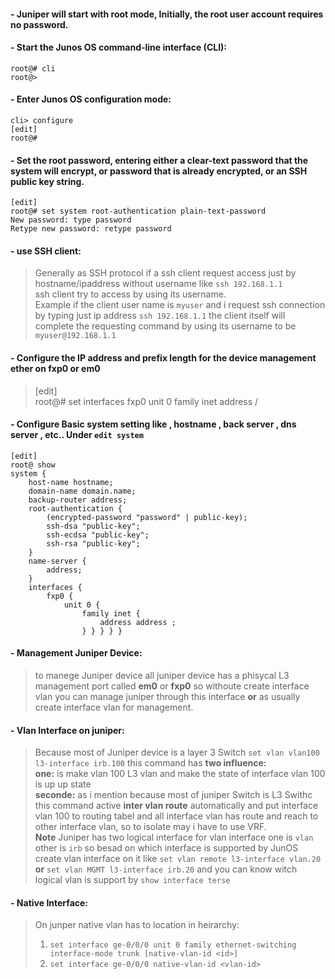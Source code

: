 

#### - Juniper will start with root mode, Initially, the root user account requires no password.  </br>

#### - Start the Junos OS command-line interface (CLI): </br>

`root@# cli` </br>
`root@>` </br>


#### - Enter Junos OS configuration mode: </br>

`cli> configure` </br>
`[edit]` </br>
`root@#` </br>


#### - Set the root password, entering either a clear-text password that the system will encrypt, or password that is already encrypted, or an SSH public key string.

`[edit]` </br>
`root@# set system root-authentication plain-text-password` </br>
`New password: type password` </br>
`Retype new password: retype password` </br>

#### - use SSH client:
> Generally as SSH protocol if a ssh client request access just by hostname/ipaddress without username like `ssh 192.168.1.1` </br>
> ssh client try to access by using its username. </br>
> Example if the client user name is `myuser` and i request ssh connection by typing just ip address `ssh 192.168.1.1` the client itself will complete the requesting command by using its username to be `myuser@192.168.1.1`  

#### - Configure the IP address and prefix length for the device management ether on fxp0 or em0 </br>

>[edit] </br>
>root@# set interfaces fxp0 unit 0 family inet address <ip address>/<perfix> </br>

#### - Configure Basic system setting like , hostname , back server , dns server , etc.. Under `edit system` </br>

```
[edit]
root@ show
system {
    host-name hostname;
    domain-name domain.name;
    backup-router address;
    root-authentication {
        (encrypted-password "password" | public-key);
        ssh-dsa "public-key";
        ssh-ecdsa "public-key";
        ssh-rsa "public-key";
    }
    name-server {
        address;
    }
    interfaces {
        fxp0 {
            unit 0 {
                family inet {
                    address address ;
                } } } } }

```

#### - Management Juniper Device:
> to manege Juniper device all juniper device has a phisycal L3 management port called **em0** or **fxp0** so withoute create interface vlan you can manage juniper through this interface **or** as usually create interface vlan for management. 

#### - Vlan Interface on juniper:
> Because most of Juniper device is a layer 3 Switch `set vlan vlan100 l3-interface irb.100` this command has **two influence:** </br>
> **one:** is make vlan 100 L3 vlan and make the state of interface vlan 100 is up up state </br>
> **seconde:** as i mention because most of juniper Switch is L3 Swithc this command active **inter vlan route** automatically and put interface vlan 100 to routing tabel and all interface vlan has route and reach to other interface vlan, so to isolate may i have to use VRF. </br>
> **Note** Juniper has two logical interface for vlan interface one is `vlan` other is `irb` so besad on which interface is supported by JunOS create vlan interface on it like `set vlan remote l3-interface vlan.20` **or** `set vlan MGMT l3-interface irb.20` and you can know witch logical vlan is support by `show interface terse`

 #### - Native Interface: 
 > On junper native vlan has to location in heirarchy: </br>
 > 1. `set interface ge-0/0/0 unit 0 family ethernet-switching interface-mode trunk [native-vlan-id <id>]` </br>
 > 2. `set interface ge-0/0/0 native-vlan-id <vlan-id>`
